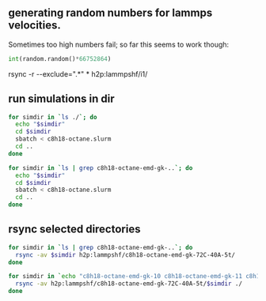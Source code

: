 ## generating random numbers for lammps velocities.

Sometimes too high numbers fail; so far this seems to work though:
```python
int(random.random()*66752864)
```

rsync -r --exclude=".*" * h2p:lammpshf/i1/


## run simulations in dir

```bash
for simdir in `ls ./`; do
  echo "$simdir"
  cd $simdir
  sbatch < c8h18-octane.slurm
  cd ..
done

for simdir in `ls | grep c8h18-octane-emd-gk-..`; do
  echo "$simdir"
  cd $simdir
  sbatch < c8h18-octane.slurm
  cd ..
done
```

## rsync selected directories

```bash
for simdir in `ls | grep c8h18-octane-emd-gk-..`; do
  rsync -av $simdir h2p:lammpshf/c8h18-octane-emd-gk-72C-40A-5t/
done

for simdir in `echo "c8h18-octane-emd-gk-10 c8h18-octane-emd-gk-11 c8h18-octane-emd-gk-12 c8h18-octane-emd-gk-13 c8h18-octane-emd-gk-14 c8h18-octane-emd-gk-15 c8h18-octane-emd-gk-16 c8h18-octane-emd-gk-17" | xargs`; do
  rsync -av h2p:lammpshf/c8h18-octane-emd-gk-72C-40A-5t/$simdir ./
done
```
